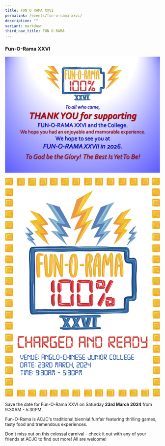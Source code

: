 ```yaml
---
title: FUN O RAMA XXVI
permalink: /events/fun-o-rama-xxvi/
description: ""
variant: markdown
third_nav_title: FUN O RAMA
---
```

### Fun-O-Rama XXVI

![](/images/FOR%202024/FOR_Thank.jpg)

![](/images/FOR%202024/for26_p.png)

Save the date for Fun-O-Rama XXVI on Saturday **23rd March 2024** from 9:30AM - 5:30PM.

Fun-O-Rama is ACJC's traditional biennial funfair featuring thrilling games, tasty food and tremendous experiences.

Don't miss out on this colossal carnival - check it out with any of your friends at ACJC to find out more! All are welcome!